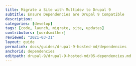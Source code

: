```yaml
---
title: Migrate a Site with Multidev to Drupal 9
subtitle: Ensure Dependencies are Drupal 9 Compatible
description: 
categories: [develop]
tags: [code, launch, migrate, site, updates]
contributors: [wordsmither]
reviewed: "2021-03-31"
layout: guide
permalink: docs/guides/drupal-9-hosted-md/dependencies
anchorid: dependencies
editpath: drupal-9/drupal-9-hosted-md/05-dependencies.md
---
```


<Partial file="drupal-9/dependencies-compatible.md" />
